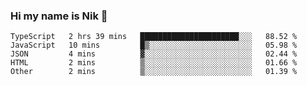 ### Hi my name is Nik 👋

<!--
**NikDoe/NikDoe** is a ✨ _special_ ✨ repository because its `README.md` (this file) appears on your GitHub profile.

Here are some ideas to get you started:

- 🔭 I’m currently working on ...
- 🌱 I’m currently learning ...
- 👯 I’m looking to collaborate on ...
- 🤔 I’m looking for help with ...
- 💬 Ask me about ...
- 📫 How to reach me: ...
- 😄 Pronouns: ...
- ⚡ Fun fact: ...
-->

<!--START_SECTION:waka-->

```text
TypeScript   2 hrs 39 mins   ██████████████████████░░░   88.52 %
JavaScript   10 mins         █▒░░░░░░░░░░░░░░░░░░░░░░░   05.98 %
JSON         4 mins          ▓░░░░░░░░░░░░░░░░░░░░░░░░   02.44 %
HTML         2 mins          ▒░░░░░░░░░░░░░░░░░░░░░░░░   01.66 %
Other        2 mins          ▒░░░░░░░░░░░░░░░░░░░░░░░░   01.39 %
```

<!--END_SECTION:waka-->

